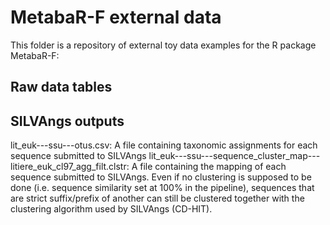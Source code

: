 # MetabaR-F external data
This folder is a repository of external toy data examples for the R package MetabaR-F:


## Raw data tables

## SILVAngs outputs
lit_euk---ssu---otus.csv: 
A file containing taxonomic assignments for each sequence submitted to SILVAngs
lit_euk---ssu---sequence_cluster_map---litiere_euk_cl97_agg_filt.clstr: 
A file containing the mapping of each sequence submitted to SILVAngs. Even if no clustering is supposed to be done (i.e. sequence similarity set at 100% in the pipeline), sequences that are strict suffix/prefix of another can still be clustered together with the clustering algorithm used by SILVAngs (CD-HIT).
